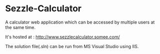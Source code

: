 # Sezzle-Calculator

A calculator web application which can be accessed by multiple users at the same time.

It's hosted at : http://www.sezzlecalculator.somee.com/

The solution file(.sln) can be run from MS Visual Studio using IIS.
